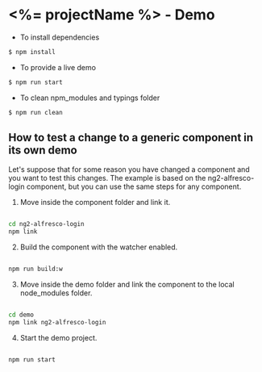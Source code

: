 # <%= projectName %> - Demo

* To install dependencies

```sh
$ npm install
```

* To provide a live demo

```sh
$ npm run start
```

* To clean npm_modules and typings folder

```sh
$ npm run clean
```

## How to test a change to a generic component in its own demo

Let's suppose that for some reason you have changed a component and you want to test this changes.
The example is based on the ng2-alfresco-login component, but you can use the same steps for any component.


1.  Move inside the component folder and link it.
```sh

cd ng2-alfresco-login
npm link

```

2.  Build the component with the watcher enabled.
```sh

npm run build:w

```

3. Move inside the demo folder and link the component to the local node_modules folder.
```sh

cd demo
npm link ng2-alfresco-login

```

4. Start the demo project.
```sh

npm run start
```
